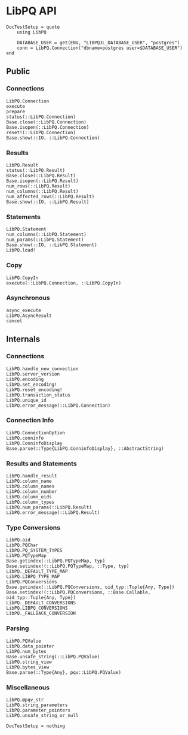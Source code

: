 # LibPQ API

```@meta
DocTestSetup = quote
    using LibPQ

    DATABASE_USER = get(ENV, "LIBPQJL_DATABASE_USER", "postgres")
    conn = LibPQ.Connection("dbname=postgres user=$DATABASE_USER")
end
```

## Public

### Connections

```@docs
LibPQ.Connection
execute
prepare
status(::LibPQ.Connection)
Base.close(::LibPQ.Connection)
Base.isopen(::LibPQ.Connection)
reset!(::LibPQ.Connection)
Base.show(::IO, ::LibPQ.Connection)
```

### Results

```@docs
LibPQ.Result
status(::LibPQ.Result)
Base.close(::LibPQ.Result)
Base.isopen(::LibPQ.Result)
num_rows(::LibPQ.Result)
num_columns(::LibPQ.Result)
num_affected_rows(::LibPQ.Result)
Base.show(::IO, ::LibPQ.Result)
```

### Statements

```@docs
LibPQ.Statement
num_columns(::LibPQ.Statement)
num_params(::LibPQ.Statement)
Base.show(::IO, ::LibPQ.Statement)
LibPQ.load!
```

### Copy

```@docs
LibPQ.CopyIn
execute(::LibPQ.Connection, ::LibPQ.CopyIn)
```

### Asynchronous

```@docs
async_execute
LibPQ.AsyncResult
cancel
```

## Internals

### Connections

```@docs
LibPQ.handle_new_connection
LibPQ.server_version
LibPQ.encoding
LibPQ.set_encoding!
LibPQ.reset_encoding!
LibPQ.transaction_status
LibPQ.unique_id
LibPQ.error_message(::LibPQ.Connection)
```

### Connection Info

```@docs
LibPQ.ConnectionOption
LibPQ.conninfo
LibPQ.ConninfoDisplay
Base.parse(::Type{LibPQ.ConninfoDisplay}, ::AbstractString)
```

### Results and Statements

```@docs
LibPQ.handle_result
LibPQ.column_name
LibPQ.column_names
LibPQ.column_number
LibPQ.column_oids
LibPQ.column_types
LibPQ.num_params(::LibPQ.Result)
LibPQ.error_message(::LibPQ.Result)
```

### Type Conversions

```@docs
LibPQ.oid
LibPQ.PQChar
LibPQ.PQ_SYSTEM_TYPES
LibPQ.PQTypeMap
Base.getindex(::LibPQ.PQTypeMap, typ)
Base.setindex!(::LibPQ.PQTypeMap, ::Type, typ)
LibPQ._DEFAULT_TYPE_MAP
LibPQ.LIBPQ_TYPE_MAP
LibPQ.PQConversions
Base.getindex(::LibPQ.PQConversions, oid_typ::Tuple{Any, Type})
Base.setindex!(::LibPQ.PQConversions, ::Base.Callable, oid_typ::Tuple{Any, Type})
LibPQ._DEFAULT_CONVERSIONS
LibPQ.LIBPQ_CONVERSIONS
LibPQ._FALLBACK_CONVERSION
```

### Parsing

```@docs
LibPQ.PQValue
LibPQ.data_pointer
LibPQ.num_bytes
Base.unsafe_string(::LibPQ.PQValue)
LibPQ.string_view
LibPQ.bytes_view
Base.parse(::Type{Any}, pqv::LibPQ.PQValue)
```

### Miscellaneous

```@docs
LibPQ.@pqv_str
LibPQ.string_parameters
LibPQ.parameter_pointers
LibPQ.unsafe_string_or_null
```

```@meta
DocTestSetup = nothing
```
